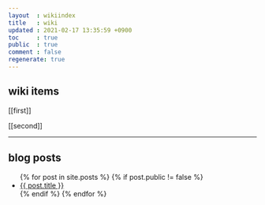 ```yaml
---
layout  : wikiindex
title   : wiki
updated : 2021-02-17 13:35:59 +0900
toc     : true
public  : true
comment : false
regenerate: true
---
```


## wiki items

[[first]]

[[second]]

---

## blog posts
<div>
    <ul>
{% for post in site.posts %}
    {% if post.public != false %}
        <li>
            <a class="post-link" href="{{ post.url | prepend: site.baseurl }}">
                {{ post.title }}
            </a>
        </li>
    {% endif %}
{% endfor %}
    </ul>
</div>

